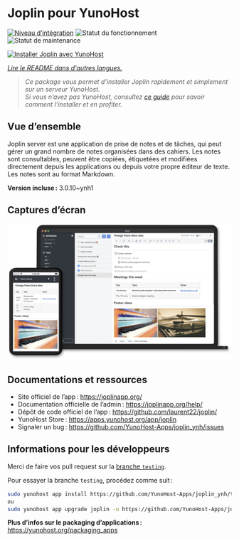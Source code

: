 <!--
Nota bene : ce README est automatiquement généré par <https://github.com/YunoHost/apps/tree/master/tools/readme_generator>
Il NE doit PAS être modifié à la main.
-->

# Joplin pour YunoHost

[![Niveau d’intégration](https://dash.yunohost.org/integration/joplin.svg)](https://dash.yunohost.org/appci/app/joplin) ![Statut du fonctionnement](https://ci-apps.yunohost.org/ci/badges/joplin.status.svg) ![Statut de maintenance](https://ci-apps.yunohost.org/ci/badges/joplin.maintain.svg)

[![Installer Joplin avec YunoHost](https://install-app.yunohost.org/install-with-yunohost.svg)](https://install-app.yunohost.org/?app=joplin)

*[Lire le README dans d'autres langues.](./ALL_README.md)*

> *Ce package vous permet d’installer Joplin rapidement et simplement sur un serveur YunoHost.*  
> *Si vous n’avez pas YunoHost, consultez [ce guide](https://yunohost.org/install) pour savoir comment l’installer et en profiter.*

## Vue d’ensemble

Joplin server est une application de prise de notes et de tâches, qui peut gérer un grand nombre de notes organisées dans des cahiers. Les notes sont consultables, peuvent être copiées, étiquetées et modifiées directement depuis les applications ou depuis votre propre éditeur de texte. Les notes sont au format Markdown.

**Version incluse :** 3.0.10~ynh1

## Captures d’écran

![Capture d’écran de Joplin](./doc/screenshots/screenshot.png)

## Documentations et ressources

- Site officiel de l’app : <https://joplinapp.org/>
- Documentation officielle de l’admin : <https://joplinapp.org/help/>
- Dépôt de code officiel de l’app : <https://github.com/laurent22/joplin/>
- YunoHost Store : <https://apps.yunohost.org/app/joplin>
- Signaler un bug : <https://github.com/YunoHost-Apps/joplin_ynh/issues>

## Informations pour les développeurs

Merci de faire vos pull request sur la [branche `testing`](https://github.com/YunoHost-Apps/joplin_ynh/tree/testing).

Pour essayer la branche `testing`, procédez comme suit :

```bash
sudo yunohost app install https://github.com/YunoHost-Apps/joplin_ynh/tree/testing --debug
ou
sudo yunohost app upgrade joplin -u https://github.com/YunoHost-Apps/joplin_ynh/tree/testing --debug
```

**Plus d’infos sur le packaging d’applications :** <https://yunohost.org/packaging_apps>
